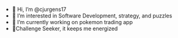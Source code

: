 - 👋 Hi, I’m @cjurgens17
- 👀 I’m interested in Software Development, strategy, and puzzles
- 🌱 I’m currently working on pokemon trading app
- 💞️Challenge Seeker, it keeps me energized


<!---
cjurgens17/cjurgens17 is a ✨ special ✨ repository because its `README.md` (this file) appears on your GitHub profile.
You can click the Preview link to take a look at your changes.
--->
